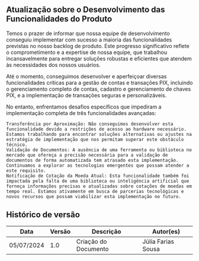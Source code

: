 ## Atualização sobre o Desenvolvimento das Funcionalidades do Produto

Temos o prazer de informar que nossa equipe de desenvolvimento conseguiu implementar com sucesso a maioria das funcionalidades previstas no nosso backlog de produto. Este progresso significativo reflete o comprometimento e a expertise de nossa equipe, que trabalhou incansavelmente para entregar soluções robustas e eficientes que atendem às necessidades dos nossos usuários.

Até o momento, conseguimos desenvolver e aperfeiçoar diversas funcionalidades críticas para a gestão de contas e transações PIX, incluindo o gerenciamento completo de contas, cadastro e gerenciamento de chaves PIX, e a implementação de transações seguras e personalizáveis.

No entanto, enfrentamos desafios específicos que impediram a implementação completa de três funcionalidades avançadas:

    Transferência por Aproximação: Não conseguimos desenvolver esta funcionalidade devido a restrições de acesso ao hardware necessário. Estamos trabalhando para encontrar soluções alternativas ou ajustes na estratégia de implementação que nos permitam superar este obstáculo técnico.
    Validação de Documentos: A ausência de uma ferramenta ou biblioteca no mercado que ofereça a precisão necessária para a validação de documentos de forma automatizada tem atrasado esta implementação. Continuamos a explorar as tecnologias emergentes que possam atender a este requisito.
    Notificação de Cotação da Moeda Atual: Esta funcionalidade também foi impactada pela falta de uma biblioteca ou inteligência artificial que forneça informações precisas e atualizadas sobre cotações de moedas em tempo real. Estamos ativamente em busca de parcerias tecnológicas e novos recursos que possam viabilizar esta implementação no futuro.

## Histórico de versão
| Data | Versão | Descrição | Autor(es) |
| ---- | ---- | ---- | ---- |
| 05/07/2024 | 1.0 | Criação do Documento | Júlia Farias Sousa |